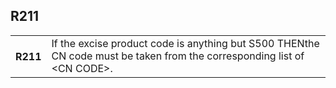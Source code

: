 ## R211
<table>
 <tr>
  <th>
   R211
  </th>
  <td>
   If the excise product code is anything but S500 THENthe CN code must be taken from the corresponding list of &lt;CN CODE&gt;.
  </td>
 </tr>
</table>
